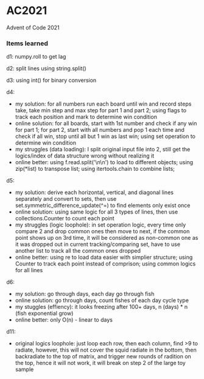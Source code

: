 # AC2021
Advent of Code 2021

### Items learned  
d1: numpy.roll to get lag

d2: split lines using string.split()

d3: using int() for binary conversion

d4: 
- my solution: for all numbers run each board until win and record steps take, take min step and max step for part 1 and part 2; using flags to track each position and mark to determine win condition
- online solution: for all boards, start with 1st number and check if any win for part 1; for part 2, start with all numbers and pop 1 each time and check if all win, stop until all but 1 win as last win; using set operation to determine win condition
- my struggles (data loading): I split original input file into 2, still get the logics/index of data structure wrong without realizing it
- online better: using f.read.split('\n\n') to load to different objects; using zip(*list) to transpose list; using itertools.chain to combine lists; 

d5:
- my solution: derive each horizontal, vertical, and diagonal lines separately and convert to sets, then use set.symmetric_difference_update(^=) to find elements only exist once
- online solution: using same logic for all 3 types of lines, then use collections.Counter to count each point
- my struggles (logic loophole): in set operation logic, every time only compare 2 and drop common ones then move to next, if the common point shows up on 3rd time, it will be considered as non-common one as it was dropped out in current tracking/comparing set, have to use another list to track all the common ones dropped
- online better: using re to load data easier with simplier structure; using Counter to track each point instead of comprison; using common logics for all lines

d6:
- my solution: go through days, each day go through fish
- online solution: go through days, count fishes of each day cycle type
- my stuggles (effiency): it looks freezing after 100+ days, n (days) * n (fish exponential grow)
- online better: only O(n) - linear to days

d11:
- original logics loophole: just loop each row, then each column, find >9 to radiate, however, this will not cover the squid radiate in the bottom, then backradiate to the top of matrix, and trigger new rounds of radition on the top, hence it will not work, it will break on step 2 of the large toy sample
